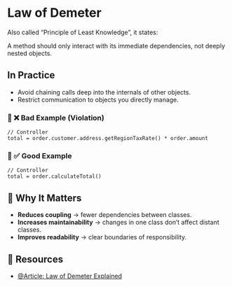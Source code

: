 # Law of Demeter

Also called “Principle of Least Knowledge”, it states:

A method should only interact with its immediate dependencies, not deeply nested objects.

## In Practice

- Avoid chaining calls deep into the internals of other objects.
- Restrict communication to objects you directly manage.

### 🔹 ❌ Bad Example (Violation)

```
// Controller
total = order.customer.address.getRegionTaxRate() * order.amount
```

### 🔹 ✅ Good Example 

```
// Controller
total = order.calculateTotal()
```

## 🔹 Why It Matters

- **Reduces coupling** → fewer dependencies between classes.
- **Increases maintainability** → changes in one class don’t affect distant classes.
- **Improves readability** → clear boundaries of responsibility.

## 🔹 Resources

- [@Article: Law of Demeter Explained](https://en.wikipedia.org/wiki/Law_of_Demeter)
